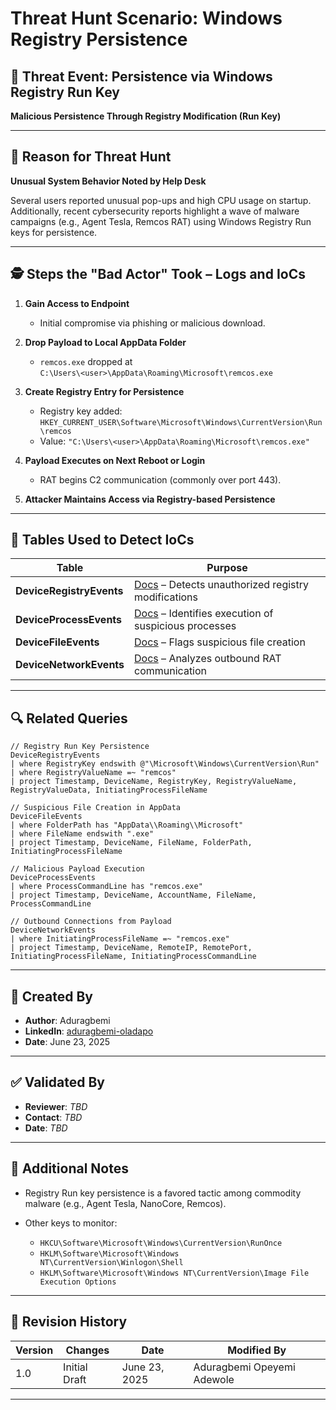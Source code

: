 # Threat Hunt Scenario: Windows Registry Persistence

## 🎯 Threat Event: Persistence via Windows Registry Run Key

**Malicious Persistence Through Registry Modification (Run Key)**

---

## 📌 Reason for Threat Hunt

**Unusual System Behavior Noted by Help Desk**

Several users reported unusual pop-ups and high CPU usage on startup. Additionally, recent cybersecurity reports highlight a wave of malware campaigns (e.g., Agent Tesla, Remcos RAT) using Windows Registry Run keys for persistence.

---

## 🕵️ Steps the "Bad Actor" Took – Logs and IoCs

1. **Gain Access to Endpoint**  
   * Initial compromise via phishing or malicious download.

2. **Drop Payload to Local AppData Folder**  
   * `remcos.exe` dropped at  
     `C:\Users\<user>\AppData\Roaming\Microsoft\remcos.exe`

3. **Create Registry Entry for Persistence**  
   * Registry key added:  
     `HKEY_CURRENT_USER\Software\Microsoft\Windows\CurrentVersion\Run\remcos`  
   * Value: `"C:\Users\<user>\AppData\Roaming\Microsoft\remcos.exe"`

4. **Payload Executes on Next Reboot or Login**  
   * RAT begins C2 communication (commonly over port 443).

5. **Attacker Maintains Access via Registry-based Persistence**

---

## 📂 Tables Used to Detect IoCs

| Table                  | Purpose                                                                                                                                            |
|------------------------|----------------------------------------------------------------------------------------------------------------------------------------------------|
| **DeviceRegistryEvents** | [Docs](https://learn.microsoft.com/en-us/defender-xdr/advanced-hunting-deviceregistryevents-table) – Detects unauthorized registry modifications |
| **DeviceProcessEvents**  | [Docs](https://learn.microsoft.com/en-us/defender-xdr/advanced-hunting-deviceprocessevents-table) – Identifies execution of suspicious processes |
| **DeviceFileEvents**     | [Docs](https://learn.microsoft.com/en-us/defender-xdr/advanced-hunting-devicefileevents-table) – Flags suspicious file creation                 |
| **DeviceNetworkEvents**  | [Docs](https://learn.microsoft.com/en-us/defender-xdr/advanced-hunting-devicenetworkevents-table) – Analyzes outbound RAT communication           |

---

## 🔍 Related Queries

```kusto
// Registry Run Key Persistence
DeviceRegistryEvents
| where RegistryKey endswith @"\Microsoft\Windows\CurrentVersion\Run"
| where RegistryValueName =~ "remcos"
| project Timestamp, DeviceName, RegistryKey, RegistryValueName, RegistryValueData, InitiatingProcessFileName

// Suspicious File Creation in AppData
DeviceFileEvents
| where FolderPath has "AppData\\Roaming\\Microsoft"
| where FileName endswith ".exe"
| project Timestamp, DeviceName, FileName, FolderPath, InitiatingProcessFileName

// Malicious Payload Execution
DeviceProcessEvents
| where ProcessCommandLine has "remcos.exe"
| project Timestamp, DeviceName, AccountName, FileName, ProcessCommandLine

// Outbound Connections from Payload
DeviceNetworkEvents
| where InitiatingProcessFileName =~ "remcos.exe"
| project Timestamp, DeviceName, RemoteIP, RemotePort, InitiatingProcessFileName, InitiatingProcessCommandLine

````

---

## 👤 Created By

* **Author**: Aduragbemi
* **LinkedIn**: [aduragbemi-oladapo](https://www.linkedin.com/in/aduragbemioladapo/)
* **Date**: June 23, 2025

---

## ✅ Validated By

* **Reviewer**: *TBD*
* **Contact**: *TBD*
* **Date**: *TBD*

---

## 📝 Additional Notes

* Registry Run key persistence is a favored tactic among commodity malware (e.g., Agent Tesla, NanoCore, Remcos).
* Other keys to monitor:

  * `HKCU\Software\Microsoft\Windows\CurrentVersion\RunOnce`
  * `HKLM\Software\Microsoft\Windows NT\CurrentVersion\Winlogon\Shell`
  * `HKLM\Software\Microsoft\Windows NT\CurrentVersion\Image File Execution Options`

---

## 📅 Revision History

| Version | Changes       | Date          | Modified By                |
| ------- | ------------- | ------------- | -------------------------- |
| 1.0     | Initial Draft | June 23, 2025 | Aduragbemi Opeyemi Adewole |

---

```
